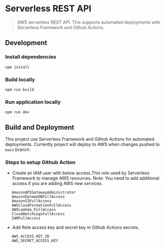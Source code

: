 # Serverless REST API

> AWS serverless REST API. This supports automated deployments with Serverless Framework and Github Actions.

## Development

### Install dependencies

```
npm install
```

### Build locally

```
npm run build
```

### Run application locally

```
npm run dev
```

## Build and Deployment

This project use Serverless Framework and Github Actions for automated deployments. Currently project will deploy to AWS when changes pushed to `main` branch.

### Steps to setup Github Action

- Create an IAM user with below access.This role used by Serverless Framework to manage AWS resources. Note: You need to add additional access if you are adding AWS new services.

```
   AmazonAPIGatewayAdministrator
   AmazonDynamoDBFullAccess
   AmazonS3FullAccess
   AWSCloudFormationFullAccess
   AWSLambda_FullAccess
   CloudWatchLogsFullAccess
   IAMFullAccess
```

- Add Role access key and secret key in Github Actions secrets.

```
   AWS_ACCESS_KEY_ID
   AWS_SECRET_ACCESS_KEY
```
